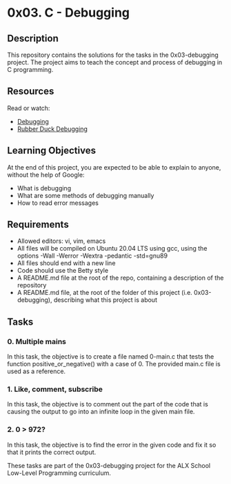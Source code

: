 # 0x03. C - Debugging

## Description
This repository contains the solutions for the tasks in the 0x03-debugging project. The project aims to teach the concept and process of debugging in C programming.

## Resources
Read or watch:

- [Debugging](https://en.wikipedia.org/wiki/Debugging)
- [Rubber Duck Debugging](https://rubberduckdebugging.com/)

## Learning Objectives
At the end of this project, you are expected to be able to explain to anyone, without the help of Google:

- What is debugging
- What are some methods of debugging manually
- How to read error messages

## Requirements
- Allowed editors: vi, vim, emacs
- All files will be compiled on Ubuntu 20.04 LTS using gcc, using the options -Wall -Werror -Wextra -pedantic -std=gnu89
- All files should end with a new line
- Code should use the Betty style
- A README.md file at the root of the repo, containing a description of the repository
- A README.md file, at the root of the folder of this project (i.e. 0x03-debugging), describing what this project is about

## Tasks
### 0. Multiple mains
In this task, the objective is to create a file named 0-main.c that tests the function positive_or_negative() with a case of 0. The provided main.c file is used as a reference.

### 1. Like, comment, subscribe
In this task, the objective is to comment out the part of the code that is causing the output to go into an infinite loop in the given main file.

### 2. 0 > 972?
In this task, the objective is to find the error in the given code and fix it so that it prints the correct output.

These tasks are part of the 0x03-debugging project for the ALX School Low-Level Programming curriculum.


